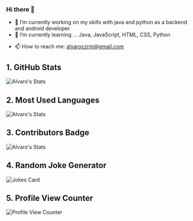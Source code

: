 ### Hi there 👋

- 🔭 I’m currently working on my skills with java and python as a backend and android developer
- 🌱 I’m currently learning ... Java, JavaScript, HTML, CSS, Python
<!-- - 👯 I’m looking to collaborate on ...
##- 🤔 I’m looking for help with ...
##- 💬 Ask me about ... -->
- 📫 How to reach me: alvaroczrm@gmail.com
<!--## Github Stats
![Alvaro's GitHub stats](https://github-readme-stats.vercel.app/api?username=alvaroczrm&show_icons=true&theme=dark&show)

![Top Langs](https://github-readme-stats.vercel.app/api/top-langs/?username=alvaroczrm&langs_count=8&theme=dark&show)
-->
 ## 1. GitHub Stats
![Alvaro's Stats](https://github-readme-stats.vercel.app/api?username=alvaroczrm&show_icons=true&theme=blue-green)
## 2. Most Used Languages
![Alvaro's Stats](https://github-readme-stats.vercel.app/api/top-langs/?username=alvaroczrm&theme=blue-green)
## 3. Contributors Badge
![Alvaro's Stats](https://contrib.rocks/image?repo=pacoromo99/Kahoot)
## 4. Random Joke Generator
![Jokes Card](https://readme-jokes.vercel.app/api)
## 5. Profile View Counter
![Profile View Counter](https://komarev.com/ghpvc/?username=alvaroczrm)
<!--### Repository View Counter - HITS
![Hits](https://hitcounter.pythonanywhere.com/count/tag.svg?url=https://github.com/alvaroczrm/Java-Frames)
-->
